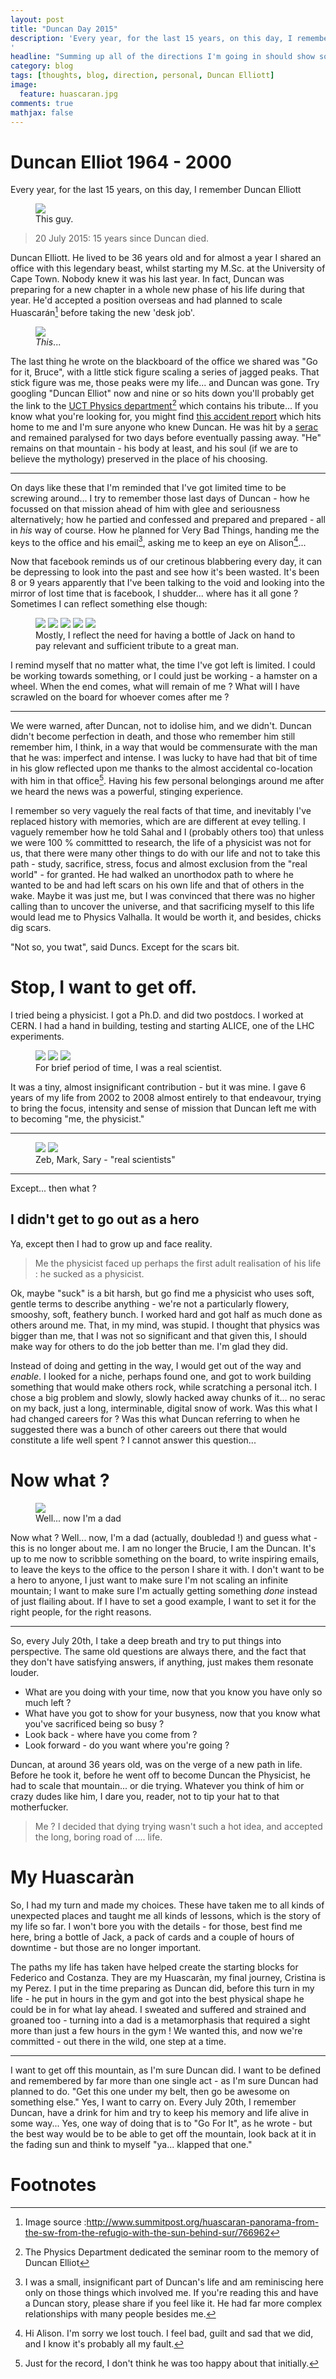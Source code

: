 ```yaml
---
layout: post
title: "Duncan Day 2015"
description: 'Every year, for the last 15 years, on this day, I remember Duncan Elliott
'
headline: "Summing up all of the directions I'm going in should show something nonzero"
category: blog
tags: [thoughts, blog, direction, personal, Duncan Elliott]
image:
  feature: huascaran.jpg
comments: true
mathjax: false
---
```


# Duncan Elliot 1964 - 2000

Every year, for the last 15 years, on this day, I remember Duncan Elliott

<figure>
<img src="http://www.phy.uct.ac.za/courses/dept/dme.jpg" />
<figcaption>This guy.</figcaption>
</figure>

> 20 July 2015: 15 years since Duncan died.

Duncan Elliott. He lived to be 36 years old and for almost a year I shared an office with this legendary beast, whilst starting my M.Sc. at the University of Cape Town. Nobody knew it was his last year. In fact, Duncan was preparing for a new chapter in a whole new phase of his life during that year. He'd accepted a position overseas and had planned to scale Huascarán[^HuascaranSummit] before taking the new 'desk job'.

<figure>
<img src="http://images.summitpost.org/original/766962.jpg" />
<figcaption>
<em>This</em>...
</figcaption>
</figure>

The last thing he wrote on the blackboard of the office we shared was "Go for it, Bruce", with a little stick figure scaling a series of jagged peaks. That stick figure was me, those peaks were my life... and Duncan was gone. Try googling "Duncan Elliot" now and nine or so hits down you'll probably get the link to the [UCT Physics department](http://www.phy.uct.ac.za/courses/dept/elliott1.htm)[^DMERoom] which contains his tribute... If you know what you're looking for, you might find [this accident report](http://publications.americanalpineclub.org/articles/12200127202/Huascaran-Norte-Attempt-and-Tragedy) which hits home to me and I'm sure anyone who knew Duncan. He was hit by a [serac](https://en.wikipedia.org/wiki/Serac) and remained paralysed for two days before eventually passing away. "He" remains on that mountain - his body at least, and his soul (if we are to believe the mythology) preserved in the place of his choosing.  

----

On days like these that I'm reminded that I've got limited time to be screwing around... I try to remember those last days of Duncan - how he focussed on that mission ahead of him with glee and seriousness alternatively; how he partied and confessed and prepared and prepared - all in *his* way of course. How he planned for Very Bad Things, handing me the keys to the office and his email[^others], asking me to keep an eye on Alison[^Alison]...

Now that facebook reminds us of our cretinous blabbering every day, it can be depressing to look into the past and see how it's been wasted. It's been 8 or 9  years apparently that I've been talking to the void and looking into the mirror of lost time that is facebook, I shudder... where has it all gone ? Sometimes I can reflect something else though:

<figure>
<img src="{{ site_url }}/images/Screenshot from 2015-07-20 13:33:54.png">
<img src="{{ site_url }}/images/Screenshot from 2015-07-20 13:34:13.png">
<img src="{{ site_url }}/images/Screenshot from 2015-07-20 13:34:41.png">
<img src="{{ site_url }}/images/Screenshot from 2015-07-20 13:34:58.png">
<img src="{{ site_url }}/images/Screenshot from 2015-07-20 13:35:14.png">
<figcaption>
Mostly, I reflect the need for having a bottle of Jack on hand to pay relevant and sufficient tribute to a great man.
</figcaption>
</figure>
I remind myself that no matter what, the time I've got left is limited. I could be working towards something, or I could just be working - a hamster on a wheel. When the end comes, what will remain of me ? What will I have scrawled on the board for whoever comes after me ?

-----

We were warned, after Duncan, not to idolise him, and we didn't. Duncan didn't become perfection in death, and those who remember him still remember him, I think, in a way that would be commensurate with the man that he was: imperfect and intense. I was lucky to have had that bit of time in his glow reflected upon me thanks to the almost accidental co-location with him in that office[^nothappy]. Having his few personal belongings around me after we heard the news was a powerful, stinging experience.

I remember so very vaguely the real facts of that time, and inevitably I've replaced history with memories, which are are different at evey telling. I vaguely remember how he told Sahal and I (probably others too) that unless we were 100 % committted to research, the life of a physicist was not for us, that there were many other things to do with our life and not to take this path - study, sacrifice, stress, focus and almost exclusion from the "real world" - for granted. He had walked an unorthodox path to where he wanted to be and had left scars on his own life and that of others in the wake. Maybe it was just me, but I was convinced that there was no higher calling than to uncover the universe, and that sacrificing myself to this life would lead me to Physics Valhalla. It would  be worth it, and besides, chicks dig scars.

"Not so, you twat", said Duncs. Except for the scars bit.

# Stop, I want to get off.

I tried being a physicist. I got a Ph.D. and did two postdocs. I worked at CERN. I had a hand in building, testing and starting ALICE, one of the LHC experiments.
<figure class="third">
<img src="{{ site_url }}/images/cernp2.jpg">
<img src="{{ site_url }}/images/mebeingascientist.jpg">
<img src="{{ site_url }}/images/legitscientistopenday.jpg">
<figcaption>
For brief period of time, I was a real scientist.
</figcaption>
</figure>

It was a tiny, almost insignificant contribution - but it was mine. I gave  6 years of my life from 2002 to 2008 almost entirely to that endeavour, trying to bring the focus, intensity and sense of mission that Duncan left me with to becoming "me, the physicist."

----------

<figure class="half">
<img src="{{ site_url }}/images/bruceandzeb.jpg">
<img src="{{ site_url }}/images/3scientists.jpg">
<figcaption>
Zeb, Mark, Sary - "real scientists"
</figcaption>
</figure>

------

Except... then what ?

## I didn't get to go out as a hero

Ya, except then I had to grow up and face reality.

> Me the physicist faced up perhaps the first adult realisation of his life : he sucked as a physicist.

Ok, maybe "suck" is a bit harsh, but go find me a physicist who uses soft, gentle terms to describe anything - we're not a particularly flowery, smooshy, soft, feathery bunch. I worked hard and got half as much done as others around me. That, in my mind, was stupid. I thought that physics  was bigger than me, that I was not so significant and that given this, I should make way for others to do the job better than me. I'm glad they did.

Instead of doing and getting in the way, I would get out of the way and *enable*. I looked for a niche, perhaps found one, and got to work building something that would make others rock, while scratching a personal itch. I chose a big problem and slowly, slowly hacked away chunks of it... no serac on my back, just a long, interminable, digital snow of work.  Was this what I had changed careers for ? Was this what Duncan referring to when he suggested there was a bunch of other careers out there that would constitute a life well spent ? I cannot answer this question...


# Now what ?

<figure>
<img src="{{ site_url }}/images/dad.jpg">
<figcaption>
Well... now I'm a dad
</figcaption>
</figure>

Now what ? Well... now, I'm a dad (actually, doubledad !) and guess what - this is no longer about me. I am no longer the Brucie, I am the Duncan. It's up to me now to scribble something on the board, to write inspiring emails, to leave the keys to the office to the person I share it with. I don't want to be a hero to anyone, I just want to make sure I'm not scaling an infinite mountain; I want to make sure I'm actually getting something *done* instead of just flailing about. If I have to set a good example, I want to set it for the right people, for the right reasons.

----

So, every July 20th, I take a deep breath and try to put things into perspective. The same old questions are always there, and the fact that they don't have satisfying answers, if anything, just makes them resonate louder.

  * What are you doing with your time, now that you know you have only so much left ?
  * What have you got to show for your busyness, now that you know what you've sacrificed being so busy ?
  * Look back - where have you come from ?
  * Look forward - do you want where you're going ?

Duncan, at around 36 years old, was on the verge of a new path in life. Before he took it, before he went off to become Duncan the Physicist, he had to scale that mountain... or die trying. Whatever you think of him or crazy dudes like him, I dare you, reader, not to tip your hat to that motherfucker.

> Me ? I decided that dying trying wasn't such a hot idea, and accepted the long, boring road of .... life.

# My Huascar&agrave;n

So, I had my turn and made my choices. These have taken me to all kinds of unexpected places and taught me all kinds of lessons, which is the story of my life so far. I won't bore you with the details - for those, best find me here, bring a bottle of Jack, a pack of cards and a couple of hours of downtime - but those are no longer important.

The paths my life has taken have helped create the starting blocks for Federico and Costanza. They are my Huascar&agrave;n, my final journey,  Cristina is my Perez. I put in the time preparing as Duncan did, before this turn in my life - he put in hours in the gym and got into the best physical shape he could be in for what lay ahead. I sweated and suffered and strained and groaned too - turning into a dad is a metamorphasis that required a sight more than just a few hours in the gym ! We wanted this, and now we're committed - out there in the wild, one step at a time.

----

I want to get off this mountain, as I'm sure Duncan did. I want to  be defined and remembered by far more than one single act - as I'm sure Duncan had planned to do. "Get this one under my belt, then go be awesome on something else." Yes, I want to carry on. Every July 20th, I remember Duncan, have a drink for him and try to keep his memory and life alive in some way... Yes, one way of  doing that is to "Go For It", as he wrote - but the best way would be to be able to get off the mountain, look back at it in the fading sun and think to myself "ya... klapped that one."


# Footnotes

[^HuascaranSummit]: Image source :http://www.summitpost.org/huascaran-panorama-from-the-sw-from-the-refugio-with-the-sun-behind-sur/766962
[^DMERoom]: The Physics Department dedicated the seminar room to the memory of Duncan Elliot
[^others]: I was a small, insignificant part of Duncan's life and am reminiscing here only on those things which involved me. If you're reading this and have a Duncan story, please share if you feel like it. He had far more complex relationships with many people besides me.
[^Alison]: Hi Alison. I'm sorry we lost touch. I feel bad, guilt and sad that we did, and I know it's probably all my fault.
[^nothappy]: Just for the record, I don't think he was too happy about that initially.
